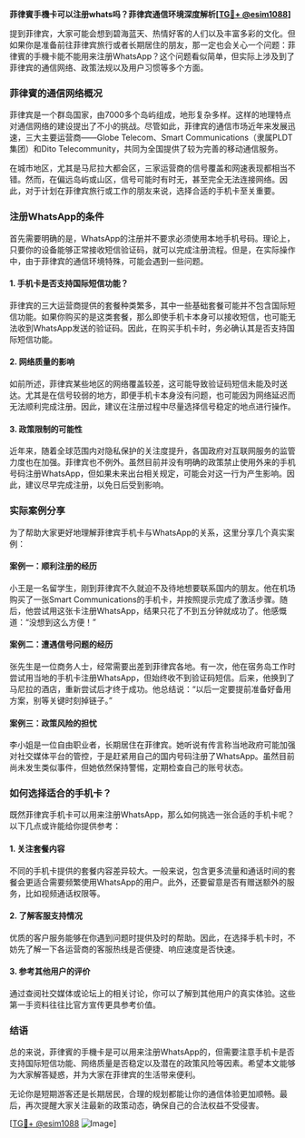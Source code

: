 **菲律賓手機卡可以注册whats吗？菲律宾通信环境深度解析[[TG💪+ @esim1088](https://t.me/s/esim1088)]**

提到菲律宾，大家可能会想到碧海蓝天、热情好客的人们以及丰富多彩的文化。但如果你是准备前往菲律宾旅行或者长期居住的朋友，那一定也会关心一个问题：菲律賓的手機卡能不能用来注册WhatsApp？这个问题看似简单，但实际上涉及到了菲律宾的通信网络、政策法规以及用户习惯等多个方面。

### 菲律賓的通信网络概况

菲律宾是一个群岛国家，由7000多个岛屿组成，地形复杂多样。这样的地理特点对通信网络的建设提出了不小的挑战。尽管如此，菲律宾的通信市场近年来发展迅速，三大主要运营商——Globe Telecom、Smart Communications（隶属PLDT集团）和Dito Telecommunity，共同为全国提供了较为完善的移动通信服务。

在城市地区，尤其是马尼拉大都会区，三家运营商的信号覆盖和网速表现都相当不错。然而，在偏远岛屿或山区，信号可能时有时无，甚至完全无法连接网络。因此，对于计划在菲律宾旅行或工作的朋友来说，选择合适的手机卡至关重要。

### 注册WhatsApp的条件

首先需要明确的是，WhatsApp的注册并不要求必须使用本地手机号码。理论上，只要你的设备能够正常接收短信验证码，就可以完成注册流程。但是，在实际操作中，由于菲律宾的通信环境特殊，可能会遇到一些问题。

#### 1. 手机卡是否支持国际短信功能？

菲律宾的三大运营商提供的套餐种类繁多，其中一些基础套餐可能并不包含国际短信功能。如果你购买的是这类套餐，那么即使手机卡本身可以接收短信，也可能无法收到WhatsApp发送的验证码。因此，在购买手机卡时，务必确认其是否支持国际短信功能。

#### 2. 网络质量的影响

如前所述，菲律宾某些地区的网络覆盖较差，这可能导致验证码短信未能及时送达。尤其是在信号较弱的地方，即便手机卡本身没有问题，也可能因为网络延迟而无法顺利完成注册。因此，建议在注册过程中尽量选择信号稳定的地点进行操作。

#### 3. 政策限制的可能性

近年来，随着全球范围内对隐私保护的关注度提升，各国政府对互联网服务的监管力度也在加强。菲律宾也不例外。虽然目前并没有明确的政策禁止使用外来的手机号码注册WhatsApp，但如果未来出台相关规定，可能会对这一行为产生影响。因此，建议尽早完成注册，以免日后受到影响。

### 实际案例分享

为了帮助大家更好地理解菲律宾手机卡与WhatsApp的关系，这里分享几个真实案例：

#### 案例一：顺利注册的经历

小王是一名留学生，刚到菲律宾不久就迫不及待地想要联系国内的朋友。他在机场购买了一张Smart Communications的手机卡，并按照提示完成了激活步骤。随后，他尝试用这张卡注册WhatsApp，结果只花了不到五分钟就成功了。他感慨道：“没想到这么方便！”

#### 案例二：遭遇信号问题的经历

张先生是一位商务人士，经常需要出差到菲律宾各地。有一次，他在宿务岛工作时尝试用当地的手机卡注册WhatsApp，但始终收不到验证码短信。后来，他换到了马尼拉的酒店，重新尝试后才终于成功。他总结说：“以后一定要提前准备好备用方案，别等关键时刻掉链子。”

#### 案例三：政策风险的担忧

李小姐是一位自由职业者，长期居住在菲律宾。她听说有传言称当地政府可能加强对社交媒体平台的管控，于是赶紧用自己的国内号码注册了WhatsApp。虽然目前尚未发生类似事件，但她依然保持警惕，定期检查自己的账号状态。

### 如何选择适合的手机卡？

既然菲律宾手机卡可以用来注册WhatsApp，那么如何挑选一张合适的手机卡呢？以下几点或许能给你提供参考：

#### 1. 关注套餐内容

不同的手机卡提供的套餐内容差异较大。一般来说，包含更多流量和通话时间的套餐会更适合需要频繁使用WhatsApp的用户。此外，还要留意是否有赠送额外的服务，比如视频通话权限等。

#### 2. 了解客服支持情况

优质的客户服务能够在你遇到问题时提供及时的帮助。因此，在选择手机卡时，不妨先了解一下各运营商的客服热线是否便捷、响应速度是否快速。

#### 3. 参考其他用户的评价

通过查阅社交媒体或论坛上的相关讨论，你可以了解到其他用户的真实体验。这些第一手资料往往比官方宣传更具参考价值。

### 结语

总的来说，菲律賓的手機卡是可以用来注册WhatsApp的，但需要注意手机卡是否支持国际短信功能、网络质量是否稳定以及潜在的政策风险等因素。希望本文能够为大家解答疑惑，并为大家在菲律宾的生活带来便利。

无论你是短期游客还是长期居民，合理的规划都能让你的通信体验更加顺畅。最后，再次提醒大家关注最新的政策动态，确保自己的合法权益不受侵害。

[[TG💪+ @esim1088](https://t.me/s/esim1088) ![Image](https://i.postimg.cc/4NQfJmqS/Snipaste-2025-05-13-00-14-12.png)]